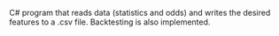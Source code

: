 C# program that reads data (statistics and odds) and writes the desired features to a .csv file. Backtesting is also implemented.
